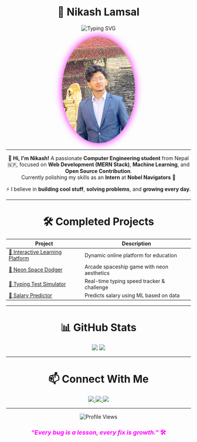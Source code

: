 <div align="center">
  
# 🚀 Nikash Lamsal

![Typing SVG](https://readme-typing-svg.herokuapp.com?font=Fira+Code&size=28&pause=1000&color=FF00FF&center=true&vCenter=true&width=1000&lines=Full+Stack+Developer;Machine+Learning+Enthusiast;Open+Source+Contributor;Always+Learning+and+Building)

<img src="Github Profile .jpg" width="200" style="border-radius: 50%; box-shadow: 0px 0px 20px #ff00ff;" alt="Nikash's profile pic">

---

🌟 **Hi, I'm Nikash!** A passionate **Computer Engineering student** from Nepal 🇳🇵, focused on **Web Development (MERN Stack)**, **Machine Learning**, and **Open Source Contribution**.  
Currently polishing my skills as an **Intern** at **Nobel Navigators** 🚀

⚡ I believe in **building cool stuff**, **solving problems**, and **growing every day**.

---
  
# 🛠️ Completed Projects

| Project | Description |
|--------|-------------|
| [🚀 Interactive Learning Platform](https://link-to-your-project.com) | Dynamic online platform for education |
| [🚀 Neon Space Dodger](https://link-to-your-project.com) | Arcade spaceship game with neon aesthetics |
| [🚀 Typing Test Simulator](https://link-to-your-project.com) | Real-time typing speed tracker & challenge |
| [🚀 Salary Predictor](https://link-to-your-project.com) | Predicts salary using ML based on data |

---
  
# 📊 GitHub Stats

<p align="center">
  <img src="https://github-readme-stats.vercel.app/api?username=NikashLamsal&show_icons=true&theme=tokyonight" width="450"/>
  <img src="https://github-readme-streak-stats.herokuapp.com?user=NikashLamsal&theme=tokyonight" width="450"/>
</p>

---

# 📫 Connect With Me

<p align="center">
  <a href="mailto:lamsalnikash312@gmail.com">
    <img src="https://img.shields.io/badge/Gmail-ff00ff?style=for-the-badge&logo=gmail&logoColor=white" />
  </a>
  <a href="https://www.instagram.com/nikash__lamsal/profilecard/">
    <img src="https://img.shields.io/badge/Instagram-ff00ff?style=for-the-badge&logo=instagram&logoColor=white" />
  </a>
  <a href="https://www.kaggle.com/nikashlamsal">
    <img src="https://img.shields.io/badge/Kaggle-ff00ff?style=for-the-badge&logo=kaggle&logoColor=white" />
  </a>
</p>

---

<p align="center">
  <img src="https://komarev.com/ghpvc/?username=NikashLamsal&color=ff00ff" alt="Profile Views" />
</p>

<h3 align="center" style="color: #FF00FF;"><i>“Every bug is a lesson, every fix is growth.”</i> 🛠️</h3>

</div>

